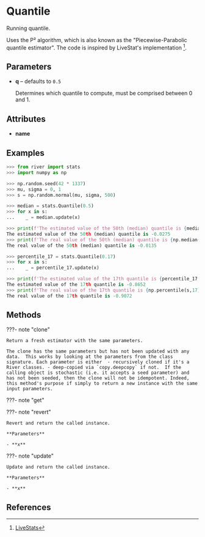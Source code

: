 # Quantile

Running quantile.

Uses the P² algorithm, which is also known as the "Piecewise-Parabolic quantile estimator". The code is inspired by LiveStat's implementation [^2].

## Parameters

- **q** – defaults to `0.5`

    Determines which quantile to compute, must be comprised between 0 and 1.


## Attributes

- **name**


## Examples

```python
>>> from river import stats
>>> import numpy as np

>>> np.random.seed(42 * 1337)
>>> mu, sigma = 0, 1
>>> s = np.random.normal(mu, sigma, 500)

>>> median = stats.Quantile(0.5)
>>> for x in s:
...    _ = median.update(x)

>>> print(f'The estimated value of the 50th (median) quantile is {median.get():.4f}')
The estimated value of the 50th (median) quantile is -0.0275
>>> print(f'The real value of the 50th (median) quantile is {np.median(s):.4f}')
The real value of the 50th (median) quantile is -0.0135

>>> percentile_17 = stats.Quantile(0.17)
>>> for x in s:
...    _ = percentile_17.update(x)

>>> print(f'The estimated value of the 17th quantile is {percentile_17.get():.4f}')
The estimated value of the 17th quantile is -0.8652
>>> print(f'The real value of the 17th quantile is {np.percentile(s,17):.4f}')
The real value of the 17th quantile is -0.9072
```

## Methods

???- note "clone"

    Return a fresh estimator with the same parameters.

    The clone has the same parameters but has not been updated with any data.  This works by looking at the parameters from the class signature. Each parameter is either  - recursively cloned if it's a River classes. - deep-copied via `copy.deepcopy` if not.  If the calling object is stochastic (i.e. it accepts a seed parameter) and has not been seeded, then the clone will not be idempotent. Indeed, this method's purpose if simply to return a new instance with the same input parameters.

    
???- note "get"

???- note "revert"

    Revert and return the called instance.

    **Parameters**

    - **x**    
    
???- note "update"

    Update and return the called instance.

    **Parameters**

    - **x**    
    
## References

[^1]: [The P² Algorithm for Dynamic Univariateal Computing Calculation of Quantiles and Editor Histograms Without Storing Observations](https://www.cse.wustl.edu/~jain/papers/ftp/psqr.pdf)
[^2]: [LiveStats](https://github.com/cxxr/LiveStats)
[^3]: [P² quantile estimator: estimating the median without storing values](https://aakinshin.net/posts/p2-quantile-estimator/)

